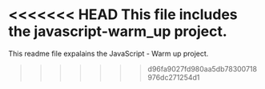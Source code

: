 <<<<<<< HEAD
This file includes the javascript-warm_up project.
=======
This readme file expalains the JavaScript - Warm up project.
>>>>>>> d96fa9027fd980aa5db78300718976dc271254d1
